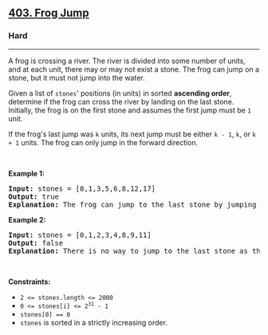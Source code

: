 <h2><a href="https://leetcode.com/problems/frog-jump">403. Frog Jump</a></h2><h3>Hard</h3><hr><p>A frog is crossing a river. The river is divided into some number of units, and at each unit, there may or may not exist a stone. The frog can jump on a stone, but it must not jump into the water.</p>

<p>Given a list of <code>stones</code>&#39; positions (in units) in sorted <strong>ascending order</strong>, determine if the frog can cross the river by landing on the last stone. Initially, the frog is on the first stone and assumes the first jump must be <code>1</code> unit.</p>

<p>If the frog&#39;s last jump was <code>k</code> units, its next jump must be either <code>k - 1</code>, <code>k</code>, or <code>k + 1</code> units. The frog can only jump in the forward direction.</p>

<p>&nbsp;</p>
<p><strong class="example">Example 1:</strong></p>

<pre>
<strong>Input:</strong> stones = [0,1,3,5,6,8,12,17]
<strong>Output:</strong> true
<strong>Explanation:</strong> The frog can jump to the last stone by jumping 1 unit to the 2nd stone, then 2 units to the 3rd stone, then 2 units to the 4th stone, then 3 units to the 6th stone, 4 units to the 7th stone, and 5 units to the 8th stone.
</pre>

<p><strong class="example">Example 2:</strong></p>

<pre>
<strong>Input:</strong> stones = [0,1,2,3,4,8,9,11]
<strong>Output:</strong> false
<strong>Explanation:</strong> There is no way to jump to the last stone as the gap between the 5th and 6th stone is too large.
</pre>

<p>&nbsp;</p>
<p><strong>Constraints:</strong></p>

<ul>
	<li><code>2 &lt;= stones.length &lt;= 2000</code></li>
	<li><code>0 &lt;= stones[i] &lt;= 2<sup>31</sup> - 1</code></li>
	<li><code>stones[0] == 0</code></li>
	<li><code>stones</code>&nbsp;is sorted in a strictly increasing order.</li>
</ul>
